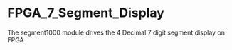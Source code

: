 # FPGA_7_Segment_Display

The segment1000 module drives the 4 Decimal 7 digit segment display on FPGA
